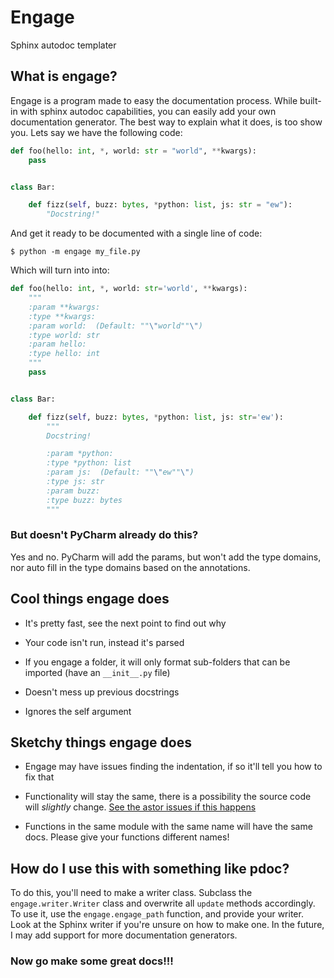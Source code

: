 # Engage

Sphinx autodoc templater

## What is engage?

Engage is a program made to easy the documentation process. While built-in with sphinx autodoc capabilities, you can easily add your own documentation generator. The best way to explain what it does, is too show you. Lets say we have the following code:

```python
def foo(hello: int, *, world: str = "world", **kwargs):
    pass


class Bar:

    def fizz(self, buzz: bytes, *python: list, js: str = "ew"):
        "Docstring!"
```

And get it ready to be documented with a single line of code:

```
$ python -m engage my_file.py
```

Which will turn into into:

```python
def foo(hello: int, *, world: str='world', **kwargs):
    """
    :param **kwargs: 
    :type **kwargs: 
    :param world:  (Default: ""\"world""\")
    :type world: str
    :param hello: 
    :type hello: int
    """
    pass


class Bar:

    def fizz(self, buzz: bytes, *python: list, js: str='ew'):
        """
        Docstring!

        :param *python: 
        :type *python: list
        :param js:  (Default: ""\"ew""\")
        :type js: str
        :param buzz: 
        :type buzz: bytes
        """
```

### But doesn't PyCharm already do this?

Yes and no. PyCharm will add the params, but won't add the type domains, nor auto fill in the type domains based on the annotations.

## Cool things engage does

* It's pretty fast, see the next point to find out why

* Your code isn't run, instead it's parsed

* If you engage a folder, it will only format sub-folders that can be imported (have an `__init__.py` file)

* Doesn't mess up previous docstrings

* Ignores the self argument

## Sketchy things engage does

* Engage may have issues finding the indentation, if so it'll tell you how to fix that

* Functionality will stay the same, there is a possibility the source code will *slightly* change. [See the astor issues if this happens](https://github.com/berkerpeksag/astor)

* Functions in the same module with the same name will have the same docs. Please give your functions different names!

## How do I use this with something like pdoc?

To do this, you'll need to make a writer class. Subclass the `engage.writer.Writer` class and overwrite all `update` methods accordingly. To use it, use the `engage.engage_path` function, and provide your writer. Look at the Sphinx writer if you're unsure on how to make one. In the future, I may add support for more documentation generators.

### Now go make some great docs!!!
